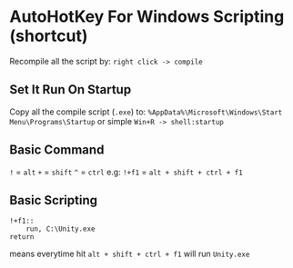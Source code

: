 # AutoHotKey For Windows Scripting (shortcut)

Recompile all the script by: `right click -> compile`

## Set It Run On Startup

Copy all the compile script (`.exe`) to: `%AppData%\Microsoft\Windows\Start Menu\Programs\Startup` or simple `Win+R -> shell:startup`

## Basic Command

`!` = `alt`
`+` = `shift`
`^` = `ctrl`
e.g: `!+f1` = `alt + shift + ctrl + f1`

## Basic Scripting

```
!+f1::
    run, C:\Unity.exe
return
```
means everytime hit `alt + shift + ctrl + f1` will run `Unity.exe`
